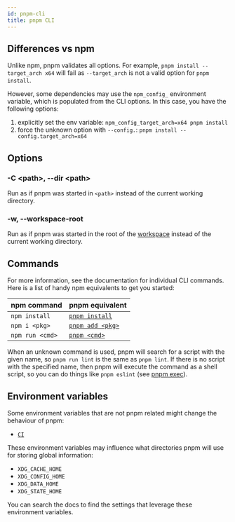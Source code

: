 ```yaml
---
id: pnpm-cli
title: pnpm CLI
---
```


## Differences vs npm

Unlike npm, pnpm validates all options. For example, `pnpm install --target_arch x64` will
fail as `--target_arch` is not a valid option for `pnpm install`.

However, some dependencies may use the `npm_config_` environment variable, which
is populated from the CLI options. In this case, you have the following options:

1. explicitly set the env variable: `npm_config_target_arch=x64 pnpm install`
1. force the unknown option with `--config.`: `pnpm install --config.target_arch=x64`

## Options

### -C &lt;path\>, --dir &lt;path\>

Run as if pnpm was started in `<path>` instead of the current working directory.

### -w, --workspace-root

Run as if pnpm was started in the root of the [workspace](./workspaces.md)
instead of the current working directory.

## Commands

For more information, see the documentation for individual CLI commands. Here is
a list of handy npm equivalents to get you started:

| npm command     | pnpm equivalent    |
|-----------------|--------------------|
| `npm install`   | [`pnpm install`]   |
| `npm i <pkg>`   | [`pnpm add <pkg>`] |
| `npm run <cmd>` | [`pnpm <cmd>`]     |

When an unknown command is used, pnpm will search for a script with the given name,
so `pnpm run lint` is the same as `pnpm lint`. If there is no script with the specified name,
then pnpm will execute the command as a shell script, so you can do things like `pnpm eslint` (see [pnpm exec]).

[`pnpm install`]: ./cli/install.md
[`pnpm add <pkg>`]: ./cli/add.md
[`pnpm <cmd>`]: ./cli/run.md
[pnpm exec]: ./cli/exec.md

## Environment variables

Some environment variables that are not pnpm related might change the behaviour of pnpm:

* [`CI`](./cli/install.md#frozen-lockfile)

These environment variables may influence what directories pnpm will use for storing global information:

* `XDG_CACHE_HOME`
* `XDG_CONFIG_HOME`
* `XDG_DATA_HOME`
* `XDG_STATE_HOME`

You can search the docs to find the settings that leverage these environment variables.
